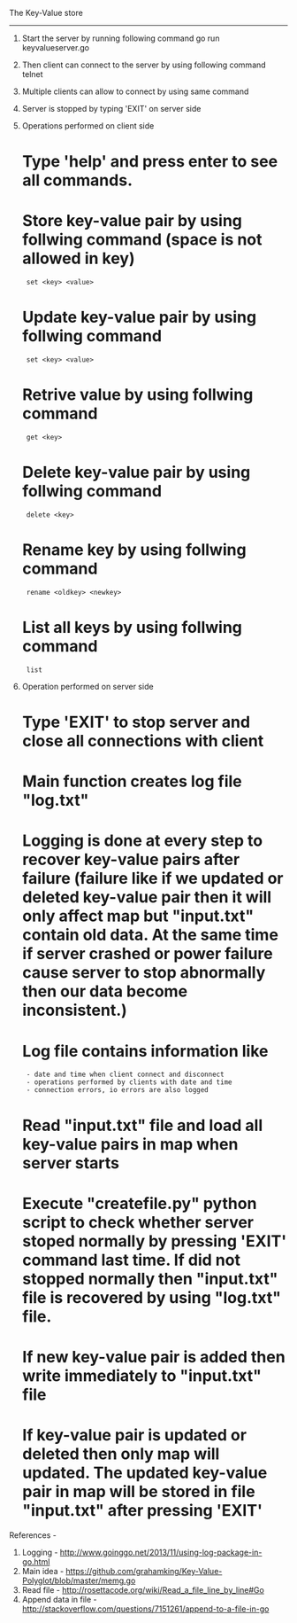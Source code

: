 
The Key-Value store

----------------------------------------------------------------------------------------------------------------------------------------

1. Start the server by running following command
	go run keyvalueserver.go


2. Then client can connect to the server by using following command
	telnet <ip address of server> <port number>


3. Multiple clients can allow to connect by using same command


4. Server is stopped by typing 'EXIT' on server side


5. Operations performed on client side
	# Type 'help' and press enter to see all commands.
	# Store key-value pair by using follwing command (space is not allowed in key)
		set <key> <value>
	# Update key-value pair by using follwing command
		set <key> <value>
	# Retrive value by using follwing command
		get <key>
	# Delete key-value pair by using follwing command
		delete <key>
	# Rename key by using follwing command
		rename <oldkey> <newkey>
	# List all keys by using follwing command
		list

6. Operation performed on server side
	# Type 'EXIT' to stop server and close all connections with client
	# Main function creates log file "log.txt"
	# Logging is done at every step to recover key-value pairs after failure (failure like if we updated or deleted key-value pair 		  then it will only affect map but "input.txt" contain old data. At the same time if server crashed or power failure cause 		  server to stop abnormally then our data become inconsistent.)
	# Log file contains information like
		- date and time when client connect and disconnect
		- operations performed by clients with date and time	
		- connection errors, io errors are also logged	
	# Read "input.txt" file and load all key-value pairs in map when server starts
	# Execute "createfile.py" python script to check whether server stoped normally by pressing 'EXIT' command last time. If did 		  not stopped normally then "input.txt" file is recovered by using "log.txt" file.
	# If new key-value pair is added then write immediately to "input.txt" file
	# If key-value pair is updated or deleted then only map will updated. The updated key-value pair in map will be stored in file 		  "input.txt" after pressing 'EXIT'
	

References -
1. Logging - http://www.goinggo.net/2013/11/using-log-package-in-go.html
2. Main idea - https://github.com/grahamking/Key-Value-Polyglot/blob/master/memg.go
3. Read file - http://rosettacode.org/wiki/Read_a_file_line_by_line#Go
4. Append data in file - http://stackoverflow.com/questions/7151261/append-to-a-file-in-go

















